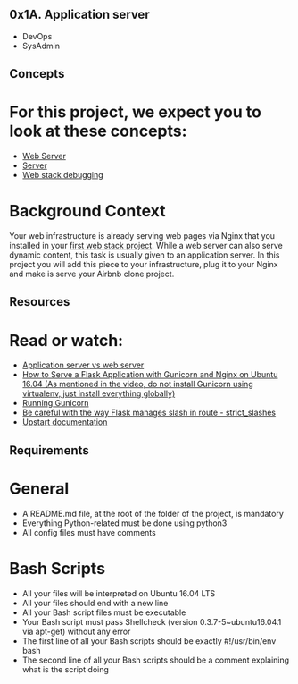 ## 0x1A. Application server
- DevOps
- SysAdmin
## Concepts
# For this project, we expect you to look at these concepts:
- <a href="https://intranet.alxswe.com/concepts/17"> Web Server</a>
- <a href="https://intranet.alxswe.com/concepts/67">Server</a>
- <a href="https://intranet.alxswe.com/concepts/68"> Web stack debugging</a>
# Background Context

Your web infrastructure is already serving web pages via Nginx that you installed in your <a href="https://intranet.alxswe.com/projects/266">first web stack project</a>. While a web server can also serve dynamic content, this task is usually given to an application server. In this project you will add this piece to your infrastructure, plug it to your Nginx and make is serve your Airbnb clone project.

## Resources
# Read or watch:
- <a href="https://www.nginx.com/resources/glossary/application-server-vs-web-server/">Application server vs web server</a>
- <a href="https://www.digitalocean.com/community/tutorials/how-to-serve-flask-applications-with-gunicorn-and-nginx-on-ubuntu-16-04">How to Serve a Flask Application with Gunicorn and Nginx on Ubuntu 16.04 (As mentioned in the video, do not install Gunicorn using virtualenv, just install everything globally)</a>
- <a href="https://docs.gunicorn.org/en/latest/run.html">Running Gunicorn</a>
- <a href="https://werkzeug.palletsprojects.com/en/0.14.x/routing/">Be careful with the way Flask manages slash in route - strict_slashes</a>
- <a href="https://doc.ubuntu-fr.org/upstart">Upstart documentation</a>
## Requirements
# General
- A README.md file, at the root of the folder of the project, is mandatory
- Everything Python-related must be done using python3
- All config files must have comments
# Bash Scripts
- All your files will be interpreted on Ubuntu 16.04 LTS
- All your files should end with a new line
- All your Bash script files must be executable
- Your Bash script must pass Shellcheck (version 0.3.7-5~ubuntu16.04.1 via apt-get) without any error
- The first line of all your Bash scripts should be exactly #!/usr/bin/env bash
- The second line of all your Bash scripts should be a comment explaining what is the script doing


